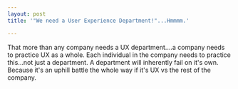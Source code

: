 ```yaml
---
layout: post
title: '"We need a User Experience Department!"...Hmmmm.'

---
```


That more than any company needs a UX department....a company needs to practice UX as a whole. Each individual in the company needs to practice this...not just a department. A department will inherently fail on it's own.  Because it's an uphill battle the whole way if it's UX vs the rest of the company.
